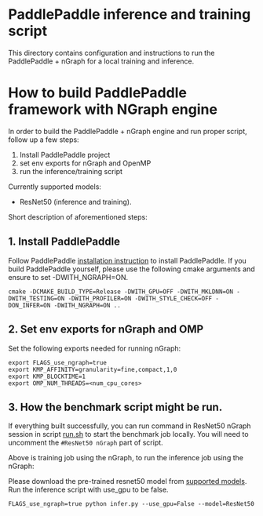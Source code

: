
# PaddlePaddle inference and training script
This directory contains configuration and instructions to run the PaddlePaddle + nGraph for a local training and inference.

# How to build PaddlePaddle framework with NGraph engine
In order to build the PaddlePaddle + nGraph engine and run proper script,  follow up a few steps:
1. Install PaddlePaddle project
2. set env exports for nGraph and OpenMP
3. run the inference/training script

Currently supported models:
* ResNet50 (inference and training).

Short description of aforementioned steps:

## 1. Install PaddlePaddle
Follow PaddlePaddle [installation instruction](https://github.com/PaddlePaddle/models/tree/develop/fluid/PaddleCV/image_classification#installation) to install PaddlePaddle. If you build PaddlePaddle yourself, please use the following cmake arguments and ensure to set -DWITH_NGRAPH=ON.  
```
cmake -DCMAKE_BUILD_TYPE=Release -DWITH_GPU=OFF -DWITH_MKLDNN=ON -DWITH_TESTING=ON -DWITH_PROFILER=ON -DWITH_STYLE_CHECK=OFF -DON_INFER=ON -DWITH_NGRAPH=ON ..
```

## 2. Set env exports for nGraph and OMP
Set the following exports needed for running nGraph:
```
export FLAGS_use_ngraph=true
export KMP_AFFINITY=granularity=fine,compact,1,0
export KMP_BLOCKTIME=1
export OMP_NUM_THREADS=<num_cpu_cores>
```

## 3. How the benchmark script might be run.
If everything built successfully, you can run command in ResNet50 nGraph session in script [run.sh](https://github.com/PaddlePaddle/models/blob/develop/fluid/PaddleCV/image_classification/run.sh) to start the benchmark job locally. You will need to uncomment the `#ResNet50 nGraph` part of script.

Above is training job using the nGraph, to run the inference job using the nGraph:

Please download the pre-trained resnet50 model from [supported models](https://github.com/PaddlePaddle/models/tree/72dcc7c1a8d5de9d19fbd65b4143bd0d661eee2c/fluid/PaddleCV/image_classification#supported-models-and-performances). Run the inference script with use_gpu to be false.

```
FLAGS_use_ngraph=true python infer.py --use_gpu=False --model=ResNet50
```
